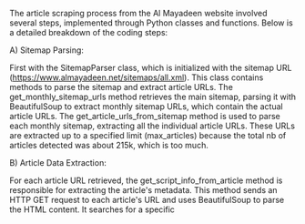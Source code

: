 The article scraping process from the Al Mayadeen website involved several steps, implemented through Python classes and functions.
Below is a detailed breakdown of the coding steps:

A) Sitemap Parsing:

First with the SitemapParser class, which is initialized with the sitemap URL (https://www.almayadeen.net/sitemaps/all.xml). This class contains methods to parse the sitemap and extract article URLs.
The get_monthly_sitemap_urls method retrieves the main sitemap, parsing it with BeautifulSoup to extract monthly sitemap URLs, which contain the actual article URLs.
The get_article_urls_from_sitemap method is used to parse each monthly sitemap, extracting all the individual article URLs.
These URLs are extracted up to a specified limit (max_articles) because the total nb of articles detected was about 215k, which is too much.

B) Article Data Extraction:

For each article URL retrieved, the get_script_info_from_article method is responsible for extracting the article's metadata.
This method sends an HTTP GET request to each article's URL and uses BeautifulSoup to parse the HTML content.
It searches for a specific <script> tag with the type text/tawsiyat as asked in the task, which contains JSON data.

Note: To handle the large number of articles efficiently, the scraper uses the ThreadPoolExecutor from Python's concurrent.futures module.
The get_all_script_info method initiates concurrent requests to retrieve and process article data from multiple URLs simultaneously to try and decrease the 
execution time.

C) Data Storage:

Once the article data is collected, the FileUtility class is used to save the data into JSON files. The save_articles_to_json method organizes the articles by their publication date.
Articles are grouped into directories based on their year and month of publication. Each group is then saved as a separate JSON file in the specified output directory making easy to
navigate through said articles.

D) Execution:

The entire scraping process is encapsulated in a main function, which initializes the SitemapParser and FileUtility classes with appropriate parameters (like max_articles and max_workers).
The function then begins the retrieval of article URLs, extraction of article data, and saving of the data to JSON files.
Note: It also handles any exceptions that might occur during the process, ensuring a smooth and controlled execution.

